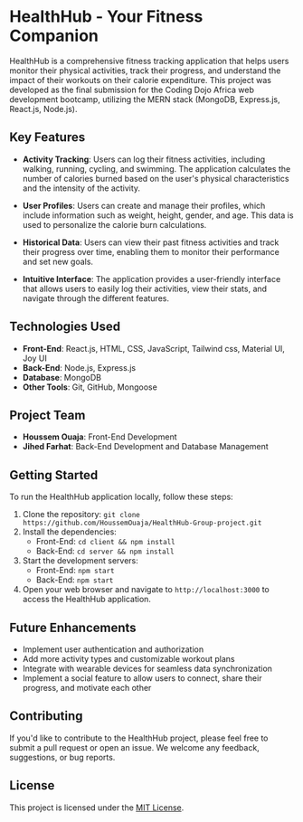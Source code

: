 # HealthHub - Your Fitness Companion


HealthHub is a comprehensive fitness tracking application that helps users monitor their physical activities, track their progress, and understand the impact of their workouts on their calorie expenditure. This project was developed as the final submission for the Coding Dojo Africa web development bootcamp, utilizing the MERN stack (MongoDB, Express.js, React.js, Node.js).

## Key Features

- **Activity Tracking**: Users can log their fitness activities, including walking, running, cycling, and swimming. The application calculates the number of calories burned based on the user's physical characteristics and the intensity of the activity.

- **User Profiles**: Users can create and manage their profiles, which include information such as weight, height, gender, and age. This data is used to personalize the calorie burn calculations.

- **Historical Data**: Users can view their past fitness activities and track their progress over time, enabling them to monitor their performance and set new goals.

- **Intuitive Interface**: The application provides a user-friendly interface that allows users to easily log their activities, view their stats, and navigate through the different features.

## Technologies Used

- **Front-End**: React.js, HTML, CSS, JavaScript, Tailwind css, Material UI, Joy UI
- **Back-End**: Node.js, Express.js
- **Database**: MongoDB
- **Other Tools**: Git, GitHub, Mongoose

## Project Team

- **Houssem Ouaja**: Front-End Development
- **Jihed Farhat**: Back-End Development and Database Management

## Getting Started

To run the HealthHub application locally, follow these steps:

1. Clone the repository: `git clone https://github.com/HoussemOuaja/HealthHub-Group-project.git`
2. Install the dependencies:
   - Front-End: `cd client && npm install`
   - Back-End: `cd server && npm install`
3. Start the development servers:
   - Front-End: `npm start`
   - Back-End: `npm start`
4. Open your web browser and navigate to `http://localhost:3000` to access the HealthHub application.

## Future Enhancements

- Implement user authentication and authorization
- Add more activity types and customizable workout plans
- Integrate with wearable devices for seamless data synchronization
- Implement a social feature to allow users to connect, share their progress, and motivate each other

## Contributing

If you'd like to contribute to the HealthHub project, please feel free to submit a pull request or open an issue. We welcome any feedback, suggestions, or bug reports.

## License

This project is licensed under the [MIT License](LICENSE).

